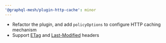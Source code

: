 ```yaml
---
'@graphql-mesh/plugin-http-cache': minor
---
```


- Refactor the plugin, and add `policyOptions` to configure HTTP caching mechanism
- Support [ETag](https://developer.mozilla.org/en-US/docs/Web/HTTP/Headers/ETag) and [Last-Modified](https://developer.mozilla.org/en-US/docs/Web/HTTP/Headers/Last-Modified) headers
